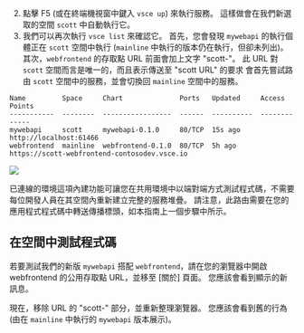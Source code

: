 2. 點擊 F5 (或在終端機視窗中鍵入 `vsce up`) 來執行服務。 這樣做會在我們新選取的空間 `scott` 中自動執行它。 
1. 我們可以再次執行 `vsce list` 來確認它。 首先，您會發現 `mywebapi` 的執行個體正在 `scott` 空間中執行 (`mainline` 中執行的版本仍在執行，但卻未列出)。 其次，`webfrontend` 的存取點 URL 前面會加上文字 "scott-"。 此 URL 對 `scott` 空間而言是唯一的，而且表示傳送至 "scott URL" 的要求 會首先嘗試路由 `scott` 空間中的服務，並會切換回 `mainline` 空間中的服務。

```
Name         Space     Chart              Ports   Updated     Access Points
-----------  --------  -----------------  ------  ----------  -------------
mywebapi     scott     mywebapi-0.1.0     80/TCP  15s ago     http://localhost:61466
webfrontend  mainline  webfrontend-0.1.0  80/TCP  5h ago      https://scott-webfrontend-contosodev.vsce.io
```

![](../media/space-routing.png)

已連線的環境這項內建功能可讓您在共用環境中以端對端方式測試程式碼，不需要每位開發人員在其空間內重新建立完整的服務堆疊。 請注意，此路由需要在您的應用程式程式碼中轉送傳播標頭，如本指南上一個步驟中所示。

## <a name="test-code-in-a-space"></a>在空間中測試程式碼
若要測試我們的新版 `mywebapi` 搭配 `webfrontend`，請在您的瀏覽器中開啟 webfrontend 的公用存取點 URL，並移至 [關於] 頁面。 您應該會看到顯示的新訊息。

現在，移除 URL 的 "scott-" 部分，並重新整理瀏覽器。 您應該會看到舊的行為 (由在 `mainline` 中執行的 `mywebapi` 版本展示)。